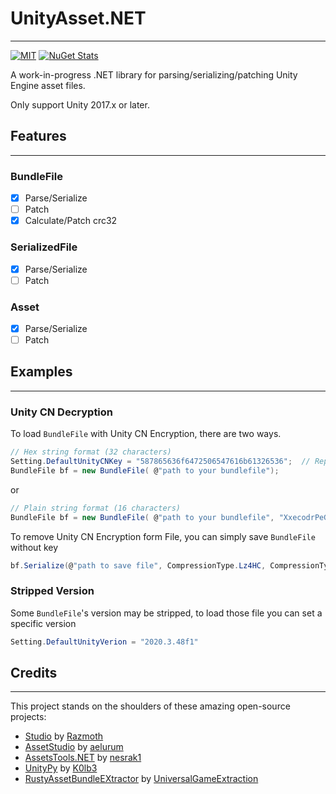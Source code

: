 ﻿# UnityAsset.NET

---

[![MIT](https://img.shields.io/github/license/AXiX-official/UnityAsset.NET)](https://github.com/AXiX-official/UnityAsset.NET/master/LICENSE)
[![NuGet Stats](https://img.shields.io/nuget/v/UnityAsset.NET.svg)](https://www.nuget.org/packages/UnityAsset.NET)

A work-in-progress .NET library for parsing/serializing/patching Unity Engine asset files.

Only support Unity 2017.x or later.

## Features

---

### BundleFile

- [x] Parse/Serialize
- [ ] Patch
- [x] Calculate/Patch crc32

### SerializedFile

- [x] Parse/Serialize
- [ ] Patch

### Asset

- [x] Parse/Serialize
- [ ] Patch

## Examples

---

### Unity CN Decryption

To load `BundleFile` with Unity CN Encryption, there are two ways.
```csharp
// Hex string format (32 characters)
Setting.DefaultUnityCNKey = "587865636f6472506547616b61326536";  // Represents "XxecodrPeGaka2e6" in hex
BundleFile bf = new BundleFile( @"path to your bundlefile");
```
or
```csharp
// Plain string format (16 characters)
BundleFile bf = new BundleFile( @"path to your bundlefile", "XxecodrPeGaka2e6");
```

To remove Unity CN Encryption form File, you can simply save `BundleFile` without key
```csharp
bf.Serialize(@"path to save file", CompressionType.Lz4HC, CompressionType.Lz4HC);
```

### Stripped Version

Some `BundleFile`'s version may be stripped, to load those file you can set a specific version
```csharp
Setting.DefaultUnityVerion = "2020.3.48f1"
```

## Credits

---

This project stands on the shoulders of these amazing open-source projects:

- [Studio](https://github.com/RazTools/Studio) by [Razmoth](https://github.com/RazTools)
- [AssetStudio](https://github.com/aelurum/AssetStudio) by [aelurum](https://github.com/aelurum)
- [AssetsTools.NET](https://github.com/nesrak1/AssetsTools.NET) by [nesrak1](https://github.com/nesrak1)
- [UnityPy](https://github.com/K0lb3/UnityPy) by [K0lb3](https://github.com/K0lb3)
- [RustyAssetBundleEXtractor](https://github.com/UniversalGameExtraction/RustyAssetBundleEXtractor) by [UniversalGameExtraction](https://github.com/UniversalGameExtraction)